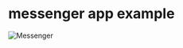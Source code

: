 # messenger app example
![Messenger](https://user-images.githubusercontent.com/50543132/127906878-6499a3ab-9de6-48e5-b73a-7baa377706fa.gif)
